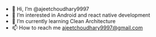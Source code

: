 - 👋 Hi, I’m @ajeetchoudhary9997
- 👀 I’m interested in Android and react native development
- 🌱 I’m currently learning Clean Architecture
- 📫 How to reach me ajeetchoudhary9997@gmail.com

<!---
ajeetchoudhary9997/ajeetchoudhary9997 is a ✨ special ✨ repository because its `README.md` (this file) appears on your GitHub profile.
You can click the Preview link to take a look at your changes.
--->
